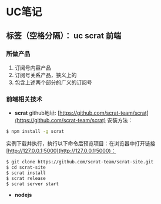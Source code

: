 ﻿# UC笔记

标签（空格分隔）： uc scrat 前端
---

### 所做产品
1. 订阅号内容产品
2. 订阅号关系产品，狭义上的
3. 包含上述两个部分的广义的订阅号

### 前端相关技术
+ **scrat**
   github地址: [https://github.com/scrat-team/scrat](https://github.com/scrat-team/scrat)
   安装方法：
```bash
$ npm install -g scrat
```
实例下载并执行，执行以下命令后预览项目：在浏览器中打开链接[http://127.0.0.1:5000](http://127.0.0.1:5000)：
```bash
$ git clone https://github.com/scrat-team/scrat-site.git
$ cd scrat-site
$ scrat install
$ scrat release
$ scrat server start
```
+ **nodejs**




